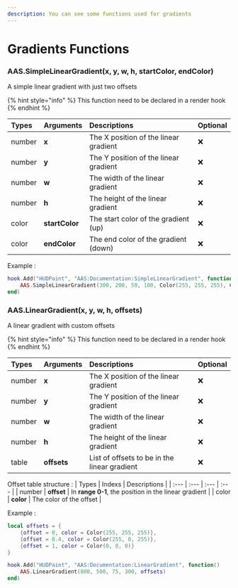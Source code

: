 ```yaml
---
description: You can see some functions used for gradients
---
```

# Gradients Functions

### AAS.SimpleLinearGradient(x, y, w, h, startColor, endColor)
A simple linear gradient with just two offsets

{% hint style="info" %}
This function need to be declared in a render hook
{% endhint %}

| Types | Arguments | Descriptions | Optional |
| :--- | :--- | :--- | :--- |
| number | **x** | The X position of the linear gradient | ❌ |
| number | **y** | The Y position of the linear gradient | ❌ |
| number | **w** | The width of the linear gradient | ❌ |
| number | **h** | The height of the linear gradient | ❌ |
| color | **startColor** | The start color of the gradient (up) | ❌ |
| color | **endColor** | The end color of the gradient (down) | ❌ |

Example :

```lua
hook.Add("HUDPaint", "AAS:Documentation:SimpleLinearGradient", function()
    AAS.SimpleLinearGradient(300, 200, 50, 100, Color(255, 255, 255), Color(0, 0, 0))
end)
```

### AAS.LinearGradient(x, y, w, h, offsets)
A linear gradient with custom offsets

{% hint style="info" %}
This function need to be declared in a render hook
{% endhint %}

| Types | Arguments | Descriptions | Optional |
| :--- | :--- | :--- | :--- |
| number | **x** | The X position of the linear gradient | ❌ |
| number | **y** | The Y position of the linear gradient | ❌ |
| number | **w** | The width of the linear gradient | ❌ |
| number | **h** | The height of the linear gradient | ❌ |
| table | **offsets** | List of offsets to be in the linear gradient | ❌ |

Offset table structure :
| Types | Indexs | Descriptions |
| :--- | :--- | :--- | :--- |
| number | **offset** | In **range 0-1**, the position in the linear gradient |
| color | **color** | The color of the offset |

Example :

```lua
local offsets = {
    {offset = 0, color = Color(255, 255, 255)}, 
    {offset = 0.4, color = Color(255, 0, 255)}, 
    {offset = 1, color = Color(0, 0, 0)}
}

hook.Add("HUDPaint", "AAS:Documentation:LinearGradient", function()
    AAS.LinearGradient(800, 500, 75, 300, offsets)
end)
```
